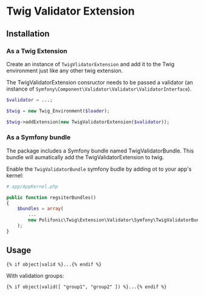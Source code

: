 Twig Validator Extension
========================

Installation
------------

### As a Twig Extension

Create an instance of `TwigVlidatorExtension` and add it to the Twig environment just like any other twig extension.

The TwigValidatorExtension consructor needs to be passed a validator (an instance of `Symfony\Component\Validator\Validator\ValidatorInterface`).

``` php
$validator = ...;

$twig = new Twig_Environment($loader);

$twig->addExtension(new TwigValidatorExtension($validator));
```

### As a Symfony bundle

The package includes a Symfony bundle named TwigValidatorBundle. This bundle
will aumatically add the TwigValidatorExtension to twig.

Enable the `TwigValidatorBundle` symfony budle by adding ot to your app's kernel:

``` php
# app/AppKernel.php

public function regsiterBundles()
{
	$bundles = array(
		...
        new Polifonic\Twig\Extension\Validator\Symfony\TwigValidatorBundle(),
	);
}
```


Usage
-----

``` twig
{% if object|valid %}...{% endif %}

```

With validation groups:

``` twig
{% if object|valid([ "group1", "group2" ]) %}...{% endif %}

```
